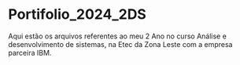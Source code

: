 # Portifolio_2024_2DS
Aqui estão os arquivos referentes ao meu 2 Ano no curso Análise e desenvolvimento de sistemas, na Etec da Zona Leste com a empresa parceira IBM.
